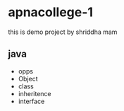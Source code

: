 # apnacollege-1
this is demo project by shriddha mam
## java
- opps
- Object
- class
- inheritence
- interface
